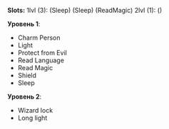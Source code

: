 **Slots:**
1lvl (3): (Sleep) (Sleep) (ReadMagic)
2lvl (1): () 

**Уровень 1**:
- Charm Person
- Light
- Protect from Evil
- Read Language
- Read Magic
- Shield
- Sleep

**Уровень 2**:
- Wizard lock
- Long light
